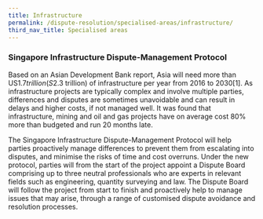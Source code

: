```yaml
---
title: Infrastructure
permalink: /dispute-resolution/specialised-areas/infrastructure/
third_nav_title: Specialised areas
---
```

### Singapore Infrastructure Dispute-Management Protocol

Based on an Asian Development Bank report, Asia will need more than US$1.7 trillion (S$2.3 trillion) of infrastructure per year from 2016 to 2030[1]. As infrastructure projects are typically complex and involve multiple parties, differences and disputes are sometimes unavoidable and can result in delays and higher costs, if not managed well. It was found that infrastructure, mining and oil and gas projects have on average cost 80% more than budgeted and run 20 months late.

The Singapore Infrastructure Dispute-Management Protocol  will help parties proactively manage differences to prevent them from escalating into disputes, and minimise the risks of time and cost overruns. Under the new protocol, parties will from the start of the project appoint a Dispute Board comprising up to three neutral professionals who are experts in relevant fields such as engineering, quantity surveying and law. The Dispute Board will follow the project from start to finish and proactively help to manage issues that may arise, through a range of customised dispute avoidance and resolution processes.
